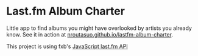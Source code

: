 # Last.fm Album Charter

Little app to find albums you might have overlooked by artists you already know. See it in action at [nroutasuo.github.io/lastfm-album-charter](nroutasuo.github.io/lastfm-album-charter).

This project is using fxb's [JavaScript last.fm API ](https://github.com/fxb/javascript-last.fm-api)
